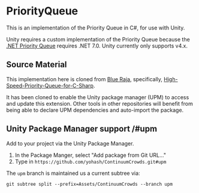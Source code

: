 # PriorityQueue
This is an implementation of the Priority Queue in C#, for use with Unity.

Unity requires a custom implementation of the Priority Queue because the [.NET Priority Queue](https://learn.microsoft.com/en-us/dotnet/api/system.collections.generic.priorityqueue-2?view=net-7.0) requires .NET 7.0. Unity currently only supports v4.x.

## Source Material

This implementation here is cloned from [Blue Raja](https://github.com/BlueRaja), specifically, [High-Speed-Priority-Queue-for-C-Sharp](https://github.com/BlueRaja/High-Speed-Priority-Queue-for-C-Sharp). 

It has been cloned to enable the Unity package manager (UPM) to access and update this extension. Other tools in other repositories will benefit from being able to declare UPM dependencies and auto-import the package.


## Unity Package Manager support /#upm

Add to your project via the Unity Package Manager. 
1. In the Package Manger, select "Add package from Git URL..."
2. Type in `https://github.com/yohash/ContinuumCrowds.git#upm`

The `upm` branch is maintained us a current subtree via:
```
git subtree split --prefix=Assets/ContinuumCrowds --branch upm
```
